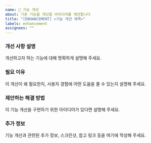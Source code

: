 ```yaml
---
name: 🔧 기능 개선
about: 기존 기능을 개선할 아이디어를 제안합니다
title: "[ENHANCEMENT] <기능 개선 제목>"
labels: enhancement
assignees: ""
---
```


### 개선 사항 설명

개선하고자 하는 기능에 대해 명확하게 설명해 주세요.

### 필요 이유

이 개선이 왜 필요한지, 사용자 경험에 어떤 도움을 줄 수 있는지 설명해 주세요.

### 제안하는 해결 방법

이 기능 개선을 구현하기 위한 아이디어가 있다면 설명해 주세요.

### 추가 정보

기능 개선과 관련된 추가 정보, 스크린샷, 참고 링크 등을 여기에 작성해 주세요.
